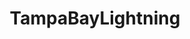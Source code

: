 ---
title: TampaBayLightning
crosslinks:
- youtubefactsbot
- hockey
- cavestory
- hockeyjerseys
- u_imguralbumbot
- place
- livven
- leafs
- NHLStreams
- youtubot
- tmsbmeta
- tampa
- MassdropBot
- '2013'
- wildhockey
- ShotGlassBets
- hawks
- '2014'
- DetroitRedWings
- placestart
---